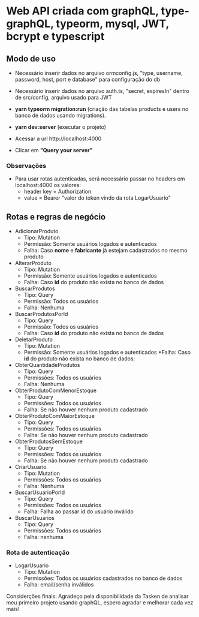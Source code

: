 # Web API criada com graphQL, type-graphQL, typeorm, mysql, JWT, bcrypt e typescript

## Modo de uso
  - Necessário inserir dados no arquivo ormconfig.js, "type, username, password, host, port e database" para configuração do db
  - Necessário inserir dados no arquivo auth.ts, "secret, expiresIn" dentro de src/config, arquivo usado para JWT
  - **yarn typeorm migration:run** (criação das tabelas products e users no banco de dados usando migrations).

  - **yarn dev:server** (executar o projeto)
  - Acessar a url http://localhost:4000
  - Clicar em **"Query your server"**

  ### Observações
  - Para usar rotas autenticadas, será necessário passar no headers em localhost:4000 os valores:  
    * header key = Authorization
    * value = Bearer "valor do token vindo da rota LogarUsuario"

## Rotas e regras de negócio
  - AdicionarProduto
    * Tipo: Mutation
    * Permissão: Somente usuários logados e autenticados
    * Falha: Caso **nome** e **fabricante** já estejam cadastrados no mesmo produto
  - AlterarProduto
    * Tipo: Mutation
    * Permissão: Somente usuários logados e autenticados
    * Falha: Caso **id** do produto não exista no banco de dados
  - BuscarProdutos
    * Tipo: Query
    * Permissão: Todos os usuários
    * Falha: Nenhuma
  - BuscarProdutosPorId
    * Tipo: Query
    * Permissão: Todos os usuários
    * Falha: Caso **id** do produto não exista no banco de dados
  - DeletarProduto
    * Tipo: Mutation
    * Permissão: Somente usuários logados e autenticados
    *Falha: Caso **id** do produto não exista no banco de dados;
  - ObterQuantidadeProdutos
    * Tipo: Query
    * Permissões: Todos os usuários
    * Falha: Nenhuma
  - ObterProdutoComMenorEstoque
    * Tipo: Query
    * Permissões: Todos os usuários
    * Falha: Se não houver nenhum produto cadastrado
  - ObterProdutoComMaiorEstoque
    * Tipo: Query
    * Permissões: Todos os usuários
    * Falha: Se não houver nenhum produto cadastrado
  - ObterProdutosSemEstoque
    * Tipo: Query
    * Permissões: Todos os usuários
    * Falha: Se não houver nenhum produto cadastrado
  - CriarUsuario
    * Tipo: Mutation
    * Permissões: Todos os usuários
    * Falha: Nenhuma
  - BuscarUsuarioPorId
    * Tipo: Query
    * Permissões: Todos os usuários
    * Falha: Falha ao passar id do usuário inválido
  - BuscarUsuarios
    * Tipo: Query
    * Permissões: Todos os usuários
    * Falha: nenhuma

  ### Rota de autenticação
  - LogarUsuario
    * Tipo: Mutation
    * Permissões: Todos os usuários cadastrados no banco de dados
    * Falha: email/senha inválidos

  Considerções finais: Agradeço pela disponibilidade da Tasken de analisar meu primeiro projeto usando graphQL, espero agradar e melhorar cada vez mais!
